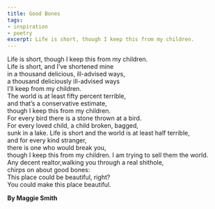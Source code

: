 ```yaml
---
title: Good Bones
tags: 
- inspiration
- poetry
excerpt: Life is short, though I keep this from my children.
---
```


Life is short, though I keep this from my children.   
Life is short, and I’ve shortened mine   
in a thousand delicious, ill-advised ways,   
a thousand deliciously ill-advised ways   
I’ll keep from my children.    
The world is at least fifty percent terrible,   
and that’s a conservative estimate,    
though I keep this from my children.   
For every bird there is a stone thrown at a bird.   
For every loved child, a child broken, bagged,   
sunk in a lake.    Life is short and the world
is at least half terrible,    
and for every kind stranger,   
there is one who would break you,   
though I keep this from my children. 
I am trying to sell them the world.   
Any decent realtor,walking you through a real shithole,    
chirps on about good bones:    
This place could be beautiful, right?   
 You could make this place beautiful.   
   
**By Maggie Smith**